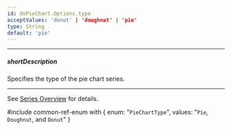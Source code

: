 ```yaml
---
id: dxPieChart.Options.type
acceptValues: 'donut' | 'doughnut' | 'pie'
type: String
default: 'pie'
---
```

---
##### shortDescription
Specifies the type of the pie chart series.

---
See [Series Overview](/concepts/05%20Widgets/PieChart/10%20Series/00%20Overview.md '/Documentation/Guide/UI_Components/PieChart/Series/Overview/') for details.

#include common-ref-enum with {
    enum: "`PieChartType`",
    values: "`Pie`, `Doughnut`, and `Donut`"
}